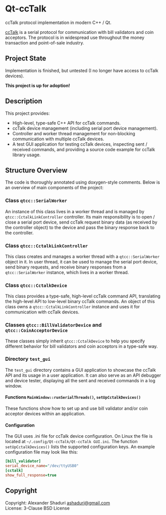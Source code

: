 # Qt-ccTalk
ccTalk protocol implementation in modern C++ / Qt.

[ccTalk](https://en.wikipedia.org/wiki/CcTalk) is a serial protocol for communication with bill validators and coin acceptors.
The protocol is in widespread use throughout the money transaction and point-of-sale industry.

## Project State
Implementation is finished, but untested (I no longer have access to ccTalk devices).

**This project is up for adoption!**

## Description

This project provides:
- High-level, type-safe C++ API for ccTalk commands.
- ccTalk device management (including serial port device management).
- Controller and worker thread management for non-blocking communication with multiple ccTalk devices.
- A test GUI application for testing ccTalk devices, inspecting sent / received commands,
and providing a source code example for ccTalk library usage.

## Structure Overview

The code is thoroughly annotated using doxygen-style comments.
Below is an overview of main components of the project:

### Class `qtcc::SerialWorker`
An instance of this class lives in a worker thread and is managed by `qtcc::CctalkLinkController` controller.
Its main responsibility is to open / close a serial port device, send ccTalk request binary data
(as received by the controller object) to the device and pass the binary response back to the controller.

### Class `qtcc::CctalkLinkController`
This class creates and manages a worker thread with a `qtcc::SerialWorker` object in it.
In user thread, it can be used to manage the serial port device, send binary requests,
and receive binary responses from a `qtcc::SerialWorker` instance, which lives in a worker thread.

### Class `qtcc::CctalkDevice`
This class provides a type-safe, high-level ccTalk command API, translating the high-level API to
low-level binary ccTalk commands. An object of this class owns a
`qtcc::CctalkLinkController` instance and uses it for communication with ccTalk devices. 

### Classes `qtcc::BillValidatorDevice` and `qtcc::CoinAcceptorDevice`
These classes simply inherit `qtcc::CctalkDevice` to help you specify different behavior
for bill validators and coin acceptors in a type-safe way.

### Directory `test_gui`
The `test_gui` directory contains a GUI application to showcase the ccTalk API and its usage in a user application.
It can also serve as an API debugger and device tester, displaying all the sent and received commands
in a log window.

#### Functions `MainWindow::runSerialThreads()`, `setUpCctalkDevices()`
These functions show how to set up and use bill validator and/or coin acceptor devices within an application.

#### Configuration
The GUI uses .ini file for ccTalk device configuration. On Linux the file is located at
`~/.config/Qt-ccTalk/Qt-ccTalk GUI.ini`.
The function `setUpCctalkDevices()` lists the supported configuration keys.
An example configuration file may look like this:
```INI
[bill_validator]
serial_device_name="/dev/ttyUSB0"
[cctalk]
show_full_response=true
```

## Copyright

Copyright: Alexander Shaduri <ashaduri@gmail.com>   
License: 3-Clause BSD License
